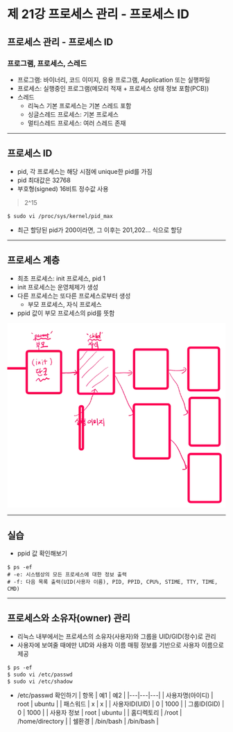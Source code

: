 # 제 21강 프로세스 관리 - 프로세스 ID
## 프로세스 관리 - 프로세스 ID 
### 프로그램, 프로세스, 스레드 
- 프로그램: 바이너리, 코드 이미지, 응용 프로그램, Application 또는 실행파일
- 프로세스: 실행중인 프로그램(메모리 적재 + 프로세스 상태 정보 포함(PCB))
- 스레드 
  - 리눅스 기본 프로세스는 기본 스레드 포함
  - 싱글스레드 프로세스: 기본 프로세스
  - 멀티스레드 프로세스: 여러 스레드 존재 

---
## 프로세스 ID 
- pid, 각 프로세스는 해당 시점에 unique한 pid를 가짐
- pid 최대값은 32768  
- 부호형(signed) 16비트 정수값 사용 
> 2^15

```
$ sudo vi /proc/sys/kernel/pid_max
```

- 최근 할당된 pid가 200이라면, 그 이후는 201,202... 식으로 할당

---
## 프로세스 계층 
- 최초 프로세스: init 프로세스, pid 1
- init 프로세스는 운영체제가 생성
- 다른 프로세스는 또다른 프로세스로부터 생성
  - 부모 프로세스, 자식 프로세스
- ppid 값이 부모 프로세스의 pid를 뜻함

![프로세스 계층](../img/process_hierarchy.png)  

---
## 실습
- ppid 값 확인해보기
```
$ ps -ef
# -e: 시스템상의 모든 프로세스에 대한 정보 출력 
# -f: 다음 목록 출력(UID(사용자 이름), PID, PPID, CPU%, STIME, TTY, TIME, CMD)
```

---
## 프로세스와 소유자(owner) 관리 
- 리눅스 내부에서는 프로세스의 소유자(사용자)와 그룹을 UID/GID(정수)로 관리 
- 사용자에 보여줄 때에만 UID와 사용자 이름 매핑 정보를 기반으로 사용자 이름으로 제공 
```
$ ps -ef
$ sudo vi /etc/passwd
$ sudo vi /etc/shadow
```
- /etc/passwd 확인하기 
| 항목 | 예1 | 예2 |
|---|---|---|
| 사용자명(아이디) | root | ubuntu |
| 패스워드 | x | x |
| 사용자ID(UID) | 0 | 1000 |
| 그룹ID(GID) | 0 | 1000 |
| 사용자 정보 | root | ubuntu |
| 홈디렉토리 | /root | /home/directory |
| 쉘환경 | /bin/bash | /bin/bash |
